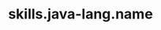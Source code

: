 ---
layout: skill
unique-name: java-lang
type: programming-language
title: skills.java-lang.name
description: skills.java-lang.desc
proficiency-level: 3
last-update: 2020-10-09 12:00:00 -0400
---